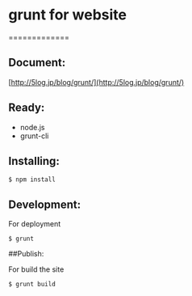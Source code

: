 # grunt for website
=============
## Document:

[http://5log.jp/blog/grunt/](http://5log.jp/blog/grunt/)

## Ready:
* node.js
* grunt-cli

## Installing:

	$ npm install
	
## Development:

For deployment

	$ grunt

##Publish:

For build the site

	$ grunt build